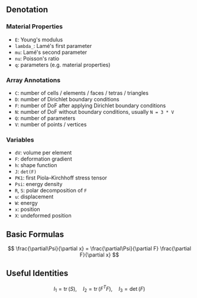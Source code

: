## Denotation

### Material Properties

- `E`: Young's modulus
- `lambda_`: Lamé's first parameter
- `mu`: Lamé's second parameter
- `nu`: Poisson's ratio
- `q`: parameters (e.g. material properties)

### Array Annotations

- `C`: number of cells / elements / faces / tetras / triangles
- `D`: number of Dirichlet boundary conditions
- `F`: number of DoF after applying Dirichlet boundary conditions
- `N`: number of DoF without boundary conditions, usually `N = 3 * V`
- `Q`: number of parameters
- `V`: number of points / vertices

### Variables

- `dV`: volume per element
- `F`: deformation gradient
- `h`: shape function
- `J`: `det(F)`
- `PK1`: first Piola–Kirchhoff stress tensor
- `Psi`: energy density
- `R`, `S`: polar decomposition of `F`
- `u`: displacement
- `W`: energy
- `x`: position
- `X`: undeformed position

## Basic Formulas

$$
\frac{\partial\Psi}{\partial x}
= \frac{\partial\Psi}{\partial F} \frac{\partial F}{\partial x}
$$

## Useful Identities

$$
I_1 = \operatorname{tr}(S), \quad
I_2 = \operatorname{tr}(F^T F), \quad
I_3 = \det(F)
$$
